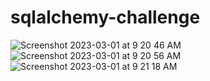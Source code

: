 # sqlalchemy-challenge
![Screenshot 2023-03-01 at 9 20 46 AM](https://user-images.githubusercontent.com/115322974/222214737-171dfc88-3ab4-40f1-9a5f-400a34481e54.png)
![Screenshot 2023-03-01 at 9 20 56 AM](https://user-images.githubusercontent.com/115322974/222214910-72a0b9fa-aa6d-40ef-9de9-ce133fa9fb8e.png)
![Screenshot 2023-03-01 at 9 21 18 AM](https://user-images.githubusercontent.com/115322974/222215115-45f62509-6888-4a92-beef-2b01e358e5ed.png)
